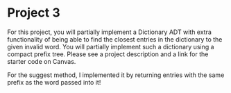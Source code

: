 # Project 3
For this project, you will partially implement a Dictionary ADT with extra functionality of being able to find the closest entries in the dictionary to the given invalid word. 
You will partially implement such a dictionary using a compact prefix tree. Please see a project description and a link for the starter code on Canvas.

For the suggest method, I implemented it by returning entries with the same prefix as the word passed into it!